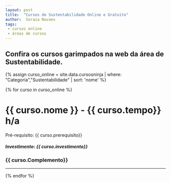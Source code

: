 ```yaml
---
layout: post
title:  "Cursos de Sustentabilidade Online e Gratuito"
author:  Soraia Novaes
tags: 
 - cursos online
 - áreas de cursos
---
```


## Confira os cursos garimpados na web da área de Sustentabilidade.

 {% assign curso_online = site.data.cursosninja | where: "Categoria","Sustentabilidade" | sort: 'nome'  %}

{% for curso in curso_online %}
<h1 class="post-title">{{ curso.nome }} - {{ curso.tempo}} h/a</h1>

<p>Pré-requisito: {{ curso.prerequisito}}</p>

<h5>Investimento: {{ curso.investimento}}</h5>
<h3>{{ curso.Complemento}}</h3>
<hr>

 {% endfor %}      
